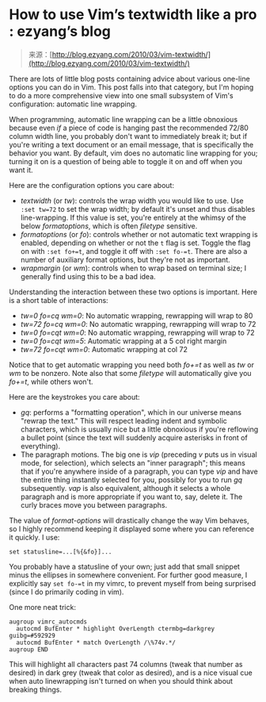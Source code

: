 <!--yml
category: 未分类
date: 2024-07-01 18:18:26
-->

# How to use Vim’s textwidth like a pro : ezyang’s blog

> 来源：[http://blog.ezyang.com/2010/03/vim-textwidth/](http://blog.ezyang.com/2010/03/vim-textwidth/)

There are lots of little blog posts containing advice about various one-line options you can do in Vim. This post falls into that category, but I'm hoping to do a more comprehensive view into one small subsystem of Vim's configuration: automatic line wrapping.

When programming, automatic line wrapping can be a little obnoxious because even *if* a piece of code is hanging past the recommended 72/80 column width line, you probably don't want to immediately break it; but if you're writing a text document or an email message, that is specifically the behavior you want. By default, vim does no automatic line wrapping for you; turning it on is a question of being able to toggle it on and off when you want it.

Here are the configuration options you care about:

*   *textwidth* (or *tw*): controls the wrap width you would like to use. Use `:set tw=72` to set the wrap width; by default it's unset and thus disables line-wrapping. If this value is set, you're entirely at the whimsy of the below *formatoptions*, which is often *filetype* sensitive.
*   *formatoptions* (or *fo*): controls whether or not automatic text wrapping is enabled, depending on whether or not the `t` flag is set. Toggle the flag on with `:set fo+=t`, and toggle it off with `:set fo-=t`. There are also a number of auxiliary format options, but they're not as important.
*   *wrapmargin* (or *wm*): controls when to wrap based on terminal size; I generally find using this to be a bad idea.

Understanding the interaction between these two options is important. Here is a short table of interactions:

*   *tw=0 fo=cq wm=0*: No automatic wrapping, rewrapping will wrap to 80
*   *tw=72 fo=cq wm=0*: No automatic wrapping, rewrapping will wrap to 72
*   *tw=0 fo=cqt wm=0*: No automatic wrapping, rewrapping will wrap to 72
*   *tw=0 fo=cqt wm=5*: Automatic wrapping at a 5 col right margin
*   *tw=72 fo=cqt wm=0*: Automatic wrapping at col 72

Notice that to get automatic wrapping you need both *fo+=t* as well as *tw* or *wm* to be nonzero. Note also that some *filetype* will automatically give you *fo+=t*, while others won't.

Here are the keystrokes you care about:

*   *gq*: performs a "formatting operation", which in our universe means "rewrap the text." This will respect leading indent and symbolic characters, which is usually nice but a little obnoxious if you're reflowing a bullet point (since the text will suddenly acquire asterisks in front of everything).
*   The paragraph motions. The big one is *vip* (preceding *v* puts us in visual mode, for selection), which selects an "inner paragraph"; this means that if you're anywhere inside of a paragraph, you can type *vip* and have the entire thing instantly selected for you, possibly for you to run *gq* subsequently. *vap* is also equivalent, although it selects a whole paragraph and is more appropriate if you want to, say, delete it. The curly braces move you between paragraphs.

The value of *format-options* will drastically change the way Vim behaves, so I highly recommend keeping it displayed some where you can reference it quickly. I use:

```
set statusline=...[%{&fo}]...

```

You probably have a statusline of your own; just add that small snippet minus the ellipses in somewhere convenient. For further good measure, I explicitly say `set fo-=t` in my vimrc, to prevent myself from being surprised (since I do primarily coding in vim).

One more neat trick:

```
augroup vimrc_autocmds
  autocmd BufEnter * highlight OverLength ctermbg=darkgrey guibg=#592929
  autocmd BufEnter * match OverLength /\%74v.*/
augroup END

```

This will highlight all characters past 74 columns (tweak that number as desired) in dark grey (tweak that color as desired), and is a nice visual cue when auto linewrapping isn't turned on when you should think about breaking things.